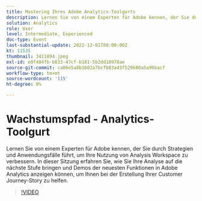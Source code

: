 ```yaml
---
title: Mastering Ihres Adobe Analytics-Toolgurts
description: Lernen Sie von einem Experten für Adobe kennen, der Sie durch Strategien und Anwendungsfälle führt, um Ihre Nutzung von Analysis Workspace zu verbessern. In dieser Sitzung erfahren Sie, wie Sie Ihre Analyse auf die nächste Stufe bringen und Demos der neuesten Funktionen in Adobe Analytics anzeigen können, um Ihnen bei der Erstellung Ihrer Customer Journey-Story zu helfen.
solution: Analytics
role: User
level: Intermediate, Experienced
doc-type: Event
last-substantial-update: 2022-12-01T00:00:00Z
kt: 11535
thumbnail: 3411894.jpeg
exl-id: e0f484fb-b833-47cf-b181-5b2dd10978ae
source-git-commit: ca06e5a8b1602a7bcfb83a43f529680a5a96bacf
workflow-type: tm+mt
source-wordcount: '115'
ht-degree: 0%

---
```


# Wachstumspfad - Analytics-Toolgurt

Lernen Sie von einem Experten für Adobe kennen, der Sie durch Strategien und Anwendungsfälle führt, um Ihre Nutzung von Analysis Workspace zu verbessern. In dieser Sitzung erfahren Sie, wie Sie Ihre Analyse auf die nächste Stufe bringen und Demos der neuesten Funktionen in Adobe Analytics anzeigen können, um Ihnen bei der Erstellung Ihrer Customer Journey-Story zu helfen.

>[!VIDEO](https://video.tv.adobe.com/v/3411894/?quality=12&learn=on)
